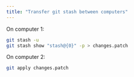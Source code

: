 ```yaml
---
title: "Transfer git stash between computers"
---
```


On computer 1:

```bash
git stash -u
git stash show "stash@{0}" -p > changes.patch
```

On computer 2:

```bash
git apply changes.patch
```
